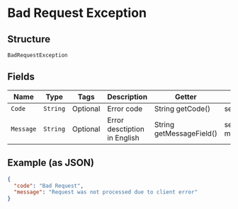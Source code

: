 
# Bad Request Exception

## Structure

`BadRequestException`

## Fields

| Name | Type | Tags | Description | Getter | Setter |
|  --- | --- | --- | --- | --- | --- |
| `Code` | `String` | Optional | Error code | String getCode() | setCode(String code) |
| `Message` | `String` | Optional | Error desctiption in English | String getMessageField() | setMessageField(String messageField) |

## Example (as JSON)

```json
{
  "code": "Bad Request",
  "message": "Request was not processed due to client error"
}
```


